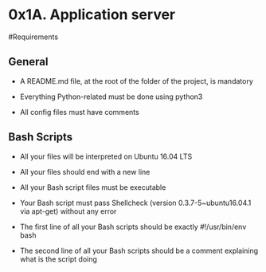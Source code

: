 # 0x1A. Application server
#Requirements
## General

* A README.md file, at the root of the folder of the project, is mandatory

* Everything Python-related must be done using python3

* All config files must have comments
## Bash Scripts

* All your files will be interpreted on Ubuntu 16.04 LTS

* All your files should end with a new line

* All your Bash script files must be executable

* Your Bash script must pass Shellcheck (version 0.3.7-5~ubuntu16.04.1 via apt-get) without any error

* The first line of all your Bash scripts should be exactly #!/usr/bin/env bash

* The second line of all your Bash scripts should be a comment explaining what is the script doing